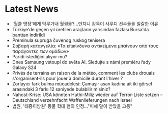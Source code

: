 # Latest News
-  '월클 명장'에게 막무가내 월권을?…만치니 감독이 사우디 선수들을 일갈한 이유
-  Türkiye'de geçen yıl üretilen araçların yarısından fazlası Bursa'da banttan indirildi
-  Preminula supruga čuvenog ruskog tenisera
-  Σοβαρή καταγγελία: «Τα επικίνδυνα αντικείμενα μπαίνουν από τους παράγοντες των ομάδων»
-  Paridi istediğini alıyor mu?
-  Dnes Samsung vstoupí do světa AI. Sledujte s námi premiéru řady Galaxy S24
-  Privés de terrains en raison de la météo, comment les clubs drouais s'organisent-ils pour jouer à domicile durant l'hiver ?
-  Zorlayıcı fark bulma mücadelesi: Çamaşır asan kadına ait iki görsel arasındaki 3 farkı 12 saniyede bulabilir misiniz?
-  Nahost-Krise: USA könnten Huthi-Miliz wieder auf Terror-Liste setzen – Deutschland verzehnfacht Waffenlieferungen nach Israel
-  법원, '태종이방원' 동물 학대 혐의 인정…"피해 말이 받았을 고통"
